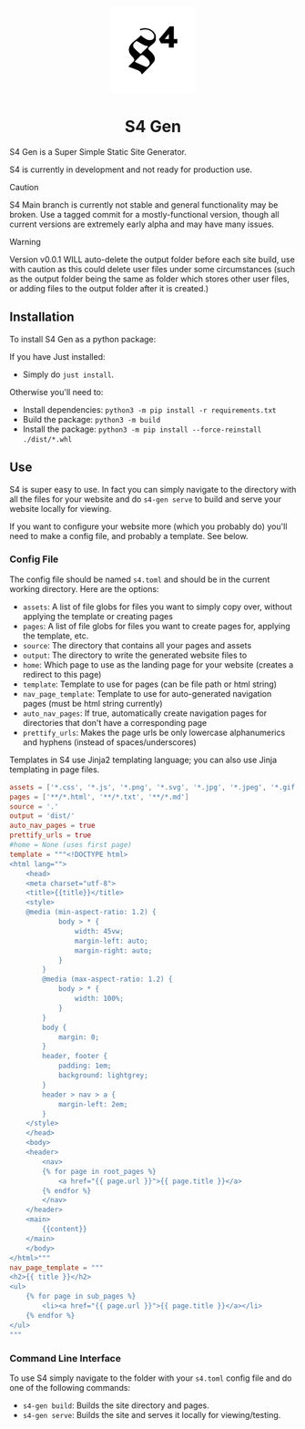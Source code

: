 <div align="center">
    <img src="logo.svg" width="150">
    <h1> S4 Gen </h1>
</div>

S4 Gen is a Super Simple Static Site Generator.

S4 is currently in development and not ready for production use.

> [!CAUTION]
> S4 Main branch is currently not stable and general functionality may be broken.
> Use a tagged commit for a mostly-functional version, though all current versions are extremely early alpha and may have many issues.

> [!WARNING]
> Version v0.0.1 WILL auto-delete the output folder before each site build, use with caution as this could delete user files under some circumstances (such as the output folder being the same as folder which stores other user files, or adding files to the output folder after it is created.)

## Installation

To install S4 Gen as a python package:

If you have Just installed:
- Simply do `just install`.

Otherwise you'll need to:
- Install dependencies: `python3 -m pip install -r requirements.txt`
- Build the package: `python3 -m build`
- Install the package: `python3 -m pip install --force-reinstall ./dist/*.whl`

## Use

S4 is super easy to use.
In fact you can simply navigate to the directory with all the files for your website and do `s4-gen serve` to build and serve your website locally for viewing.

If you want to configure your website more (which you probably do) you'll need to make a config file, and probably a template. See below.

### Config File

The config file should be named `s4.toml` and should be in the current working directory.
Here are the options:
- `assets`: A list of file globs for files you want to simply copy over, without applying the template or creating pages
- `pages`: A list of file globs for files you want to create pages for, applying the template, etc.
- `source`: The directory that contains all your pages and assets
- `output`: The directory to write the generated website files to
- `home`: Which page to use as the landing page for your website (creates a redirect to this page)
- `template`: Template to use for pages (can be file path or html string)
- `nav_page_template`: Template to use for auto-generated navigation pages (must be html string currently)
- `auto_nav_pages`: If true, automatically create navigation pages for directories that don't have a corresponding page
- `prettify_urls`: Makes the page urls be only lowercase alphanumerics and hyphens (instead of spaces/underscores)

Templates in S4 use Jinja2 templating language; you can also use Jinja templating in page files.
``` toml
assets = ['*.css', '*.js', '*.png', '*.svg', '*.jpg', '*.jpeg', '*.gif', 'CNAME']
pages = ['**/*.html', '**/*.txt', '**/*.md']
source = '.'
output = 'dist/'
auto_nav_pages = true
prettify_urls = true
#home = None (uses first page)
template = """<!DOCTYPE html>
<html lang="">
    <head>
    <meta charset="utf-8">
    <title>{{title}}</title>
    <style>
    @media (min-aspect-ratio: 1.2) {
            body > * {
                width: 45vw;
                margin-left: auto;
                margin-right: auto;
            }
        }
        @media (max-aspect-ratio: 1.2) {
            body > * {
                width: 100%;
            }
        }
        body {
            margin: 0;
        }
        header, footer {
            padding: 1em;
            background: lightgrey;
        }
        header > nav > a {
            margin-left: 2em;
        }
    </style>
    </head>
    <body>
    <header>
        <nav>
        {% for page in root_pages %}
            <a href="{{ page.url }}">{{ page.title }}</a>
        {% endfor %}
        </nav>
    </header>
    <main>
        {{content}}
    </main>
    </body>
</html>"""
nav_page_template = """
<h2>{{ title }}</h2>
<ul>
    {% for page in sub_pages %}
        <li><a href="{{ page.url }}">{{ page.title }}</a></li>
    {% endfor %}
</ul>
"""
```

### Command Line Interface

To use S4 simply navigate to the folder with your `s4.toml` config file and do one of the following commands:
- `s4-gen build`: Builds the site directory and pages.
- `s4-gen serve`: Builds the site and serves it locally for viewing/testing.
